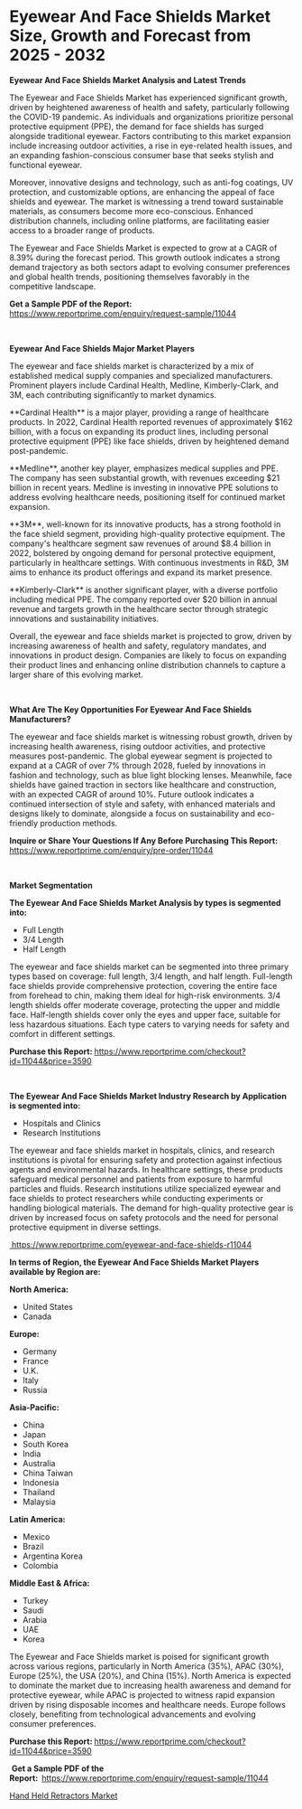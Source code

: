<p><h1>Eyewear And Face Shields Market Size, Growth and Forecast from 2025 - 2032</h1></p><p><strong>Eyewear And Face Shields Market Analysis and Latest Trends</strong></p>
<p><p>The Eyewear and Face Shields Market has experienced significant growth, driven by heightened awareness of health and safety, particularly following the COVID-19 pandemic. As individuals and organizations prioritize personal protective equipment (PPE), the demand for face shields has surged alongside traditional eyewear. Factors contributing to this market expansion include increasing outdoor activities, a rise in eye-related health issues, and an expanding fashion-conscious consumer base that seeks stylish and functional eyewear.</p><p>Moreover, innovative designs and technology, such as anti-fog coatings, UV protection, and customizable options, are enhancing the appeal of face shields and eyewear. The market is witnessing a trend toward sustainable materials, as consumers become more eco-conscious. Enhanced distribution channels, including online platforms, are facilitating easier access to a broader range of products.</p><p>The Eyewear and Face Shields Market is expected to grow at a CAGR of 8.39% during the forecast period. This growth outlook indicates a strong demand trajectory as both sectors adapt to evolving consumer preferences and global health trends, positioning themselves favorably in the competitive landscape.</p></p>
<p><strong>Get a Sample PDF of the Report:&nbsp;</strong> <a href="https://www.reportprime.com/enquiry/request-sample/11044?utm_campaign=2606&utm_medium=2&utm_source=Github&utm_content=ia&utm_term=20032025&utm_id=eyewear-and-face-shields">https://www.reportprime.com/enquiry/request-sample/11044</a></p>
<p>&nbsp;</p>
<p><strong>Eyewear And Face Shields Major Market Players</strong></p>
<p><p>The eyewear and face shields market is characterized by a mix of established medical supply companies and specialized manufacturers. Prominent players include Cardinal Health, Medline, Kimberly-Clark, and 3M, each contributing significantly to market dynamics.</p><p>**Cardinal Health** is a major player, providing a range of healthcare products. In 2022, Cardinal Health reported revenues of approximately $162 billion, with a focus on expanding its product lines, including personal protective equipment (PPE) like face shields, driven by heightened demand post-pandemic.</p><p>**Medline**, another key player, emphasizes medical supplies and PPE. The company has seen substantial growth, with revenues exceeding $21 billion in recent years. Medline is investing in innovative PPE solutions to address evolving healthcare needs, positioning itself for continued market expansion.</p><p>**3M**, well-known for its innovative products, has a strong foothold in the face shield segment, providing high-quality protective equipment. The company's healthcare segment saw revenues of around $8.4 billion in 2022, bolstered by ongoing demand for personal protective equipment, particularly in healthcare settings. With continuous investments in R&D, 3M aims to enhance its product offerings and expand its market presence.</p><p>**Kimberly-Clark** is another significant player, with a diverse portfolio including medical PPE. The company reported over $20 billion in annual revenue and targets growth in the healthcare sector through strategic innovations and sustainability initiatives.</p><p>Overall, the eyewear and face shields market is projected to grow, driven by increasing awareness of health and safety, regulatory mandates, and innovations in product design. Companies are likely to focus on expanding their product lines and enhancing online distribution channels to capture a larger share of this evolving market.</p></p>
<p>&nbsp;</p>
<p><strong>What Are The Key Opportunities For Eyewear And Face Shields Manufacturers?</strong></p>
<p><p>The eyewear and face shields market is witnessing robust growth, driven by increasing health awareness, rising outdoor activities, and protective measures post-pandemic. The global eyewear segment is projected to expand at a CAGR of over 7% through 2028, fueled by innovations in fashion and technology, such as blue light blocking lenses. Meanwhile, face shields have gained traction in sectors like healthcare and construction, with an expected CAGR of around 10%. Future outlook indicates a continued intersection of style and safety, with enhanced materials and designs likely to dominate, alongside a focus on sustainability and eco-friendly production methods.</p></p>
<p><strong>Inquire or Share Your Questions If Any Before Purchasing This Report:</strong> <a href="https://www.reportprime.com/enquiry/pre-order/11044?utm_campaign=2606&utm_medium=2&utm_source=Github&utm_content=ia&utm_term=20032025&utm_id=eyewear-and-face-shields">https://www.reportprime.com/enquiry/pre-order/11044</a></p>
<p>&nbsp;</p>
<p><strong>Market Segmentation</strong></p>
<p><strong>The Eyewear And Face Shields Market Analysis by types is segmented into:</strong></p>
<p><ul><li>Full Length</li><li>3/4 Length</li><li>Half Length</li></ul></p>
<p><p>The eyewear and face shields market can be segmented into three primary types based on coverage: full length, 3/4 length, and half length. Full-length face shields provide comprehensive protection, covering the entire face from forehead to chin, making them ideal for high-risk environments. 3/4 length shields offer moderate coverage, protecting the upper and middle face. Half-length shields cover only the eyes and upper face, suitable for less hazardous situations. Each type caters to varying needs for safety and comfort in different settings.</p></p>
<p><strong>Purchase this Report:&nbsp;</strong><a href="https://www.reportprime.com/checkout?id=11044&price=3590&utm_campaign=2606&utm_medium=2&utm_source=Github&utm_content=ia&utm_term=20032025&utm_id=eyewear-and-face-shields">https://www.reportprime.com/checkout?id=11044&price=3590</a></p>
<p>&nbsp;</p>
<p><strong>The Eyewear And Face Shields Market Industry Research by Application is segmented into:</strong></p>
<p><ul><li>Hospitals and Clinics</li><li>Research Institutions</li></ul></p>
<p><p>The eyewear and face shields market in hospitals, clinics, and research institutions is pivotal for ensuring safety and protection against infectious agents and environmental hazards. In healthcare settings, these products safeguard medical personnel and patients from exposure to harmful particles and fluids. Research institutions utilize specialized eyewear and face shields to protect researchers while conducting experiments or handling biological materials. The demand for high-quality protective gear is driven by increased focus on safety protocols and the need for personal protective equipment in diverse settings.</p></p>
<p><a href="https://www.reportprime.com/eyewear-and-face-shields-r11044?utm_campaign=2606&utm_medium=2&utm_source=Github&utm_content=ia&utm_term=20032025&utm_id=eyewear-and-face-shields">&nbsp;https://www.reportprime.com/eyewear-and-face-shields-r11044</a></p>
<p><strong>In terms of Region, the Eyewear And Face Shields Market Players available by Region are:</strong></p>
<p>
    <p> <strong> North America: </strong>
        <ul>
            <li>United States</li>
            <li>Canada</li>
        </ul>
        </p> 
    <p> <strong> Europe: </strong>
        <ul>
            <li>Germany</li>
            <li>France</li>
            <li>U.K.</li>
            <li>Italy</li>
            <li>Russia</li>
        </ul>
        </p> 
    <p> <strong> Asia-Pacific: </strong>
        <ul>
            <li>China</li>
            <li>Japan</li>
            <li>South Korea</li>
            <li>India</li>
            <li>Australia</li>
            <li>China Taiwan</li>
            <li>Indonesia</li>
            <li>Thailand</li>
            <li>Malaysia</li>
        </ul>
        </p> 
    <p> <strong> Latin America: </strong>
        <ul>
            <li>Mexico</li>
            <li>Brazil</li>
            <li>Argentina Korea</li>
            <li>Colombia</li>
        </ul>
        </p> 
    <p> <strong> Middle East & Africa: </strong>
        <ul>
            <li>Turkey</li>
            <li>Saudi</li>
            <li>Arabia</li>
            <li>UAE</li>
            <li>Korea</li>
        </ul>
    </p>
    </p>
<p><p>The Eyewear and Face Shields market is poised for significant growth across various regions, particularly in North America (35%), APAC (30%), Europe (25%), the USA (20%), and China (15%). North America is expected to dominate the market due to increasing health awareness and demand for protective eyewear, while APAC is projected to witness rapid expansion driven by rising disposable incomes and healthcare needs. Europe follows closely, benefiting from technological advancements and evolving consumer preferences.</p></p>
<p><strong>Purchase this Report: </strong><a href="https://www.reportprime.com/checkout?id=11044&price=3590&utm_campaign=2606&utm_medium=2&utm_source=Github&utm_content=ia&utm_term=20032025&utm_id=eyewear-and-face-shields">https://www.reportprime.com/checkout?id=11044&price=3590</a></p>
<p>&nbsp;<strong>Get a Sample PDF of the Report:&nbsp;&nbsp;</strong><a href="https://www.reportprime.com/enquiry/request-sample/11044?utm_campaign=2606&utm_medium=2&utm_source=Github&utm_content=ia&utm_term=20032025&utm_id=eyewear-and-face-shields">https://www.reportprime.com/enquiry/request-sample/11044</a></p>
<p><strong></strong></p>
<p><p><a href="https://github.com/ulyssacrayne00231/Market-Research-Report-List-1/blob/main/hand-held-retractors-market.md?utm_campaign=2606&utm_medium=2&utm_source=Github&utm_content=ia&utm_term=20032025&utm_id=eyewear-and-face-shields">Hand Held Retractors Market</a></p></p>